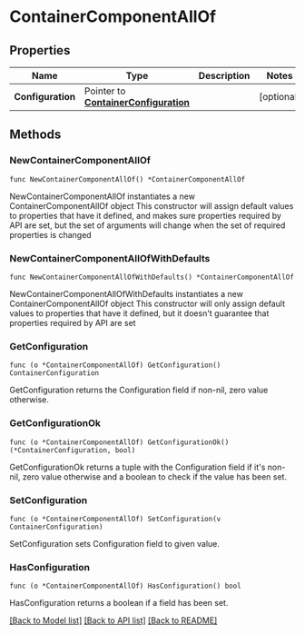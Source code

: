 # ContainerComponentAllOf

## Properties

Name | Type | Description | Notes
------------ | ------------- | ------------- | -------------
**Configuration** | Pointer to [**ContainerConfiguration**](ContainerConfiguration.md) |  | [optional] 

## Methods

### NewContainerComponentAllOf

`func NewContainerComponentAllOf() *ContainerComponentAllOf`

NewContainerComponentAllOf instantiates a new ContainerComponentAllOf object
This constructor will assign default values to properties that have it defined,
and makes sure properties required by API are set, but the set of arguments
will change when the set of required properties is changed

### NewContainerComponentAllOfWithDefaults

`func NewContainerComponentAllOfWithDefaults() *ContainerComponentAllOf`

NewContainerComponentAllOfWithDefaults instantiates a new ContainerComponentAllOf object
This constructor will only assign default values to properties that have it defined,
but it doesn't guarantee that properties required by API are set

### GetConfiguration

`func (o *ContainerComponentAllOf) GetConfiguration() ContainerConfiguration`

GetConfiguration returns the Configuration field if non-nil, zero value otherwise.

### GetConfigurationOk

`func (o *ContainerComponentAllOf) GetConfigurationOk() (*ContainerConfiguration, bool)`

GetConfigurationOk returns a tuple with the Configuration field if it's non-nil, zero value otherwise
and a boolean to check if the value has been set.

### SetConfiguration

`func (o *ContainerComponentAllOf) SetConfiguration(v ContainerConfiguration)`

SetConfiguration sets Configuration field to given value.

### HasConfiguration

`func (o *ContainerComponentAllOf) HasConfiguration() bool`

HasConfiguration returns a boolean if a field has been set.


[[Back to Model list]](../README.md#documentation-for-models) [[Back to API list]](../README.md#documentation-for-api-endpoints) [[Back to README]](../README.md)


